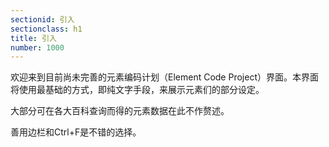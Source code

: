 ```yaml
---
sectionid: 引入
sectionclass: h1
title: 引入
number: 1000
---
```

欢迎来到目前尚未完善的元素编码计划（Element Code Project）界面。本界面将使用最基础的方式，即纯文字手段，来展示元素们的部分设定。

大部分可在各大百科查询而得的元素数据在此不作赘述。

善用边栏和Ctrl+F是不错的选择。